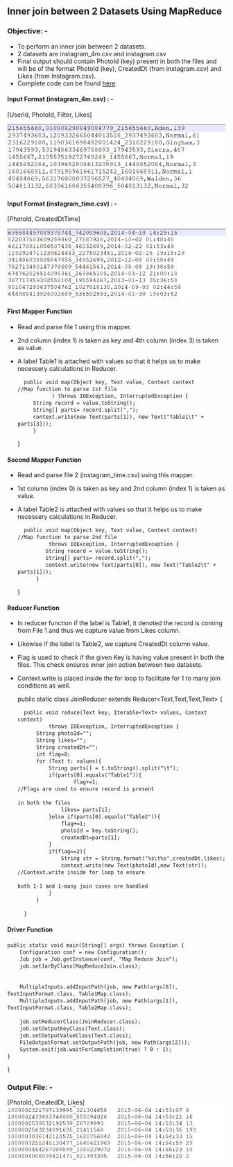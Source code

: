 
## Inner join between 2 Datasets Using MapReduce

### Objective: -
* To perform an inner join between 2 datasets.
* 2 datasets are instagram_4m.csv and instagram.csv
* Final output should contain PhotoId (key) present in both the files and will be of the format PhotoId (key), CreatedDt (from instagram.csv) and Likes (from Instagram.csv).
* Complete code can be found [here](Code/MapReduceJoin.java).

#### Input Format (instagram_4m.csv) : -
[UserId, PhotoId, Filter, Likes]

![png](File1.png)


#### Input Format (instagram_time.csv) : -
[PhotoId, CreatedDtTime]

![png](file2.png)

#### First Mapper Function
* Read and parse file 1 using this mapper.
* 2nd column (index 1) is taken as key and 4th column (index 3) is taken as value.
* A label Table1 is attached with values so that it helps us to make necessery calculations in Reducer.

 
		public void map(Object key, Text value, Context context						//Map function to parse 1st file
                 ) throws IOException, InterruptedException {
		   String record = value.toString();
		   String[] parts= record.split(",");
		   context.write(new Text(parts[1]), new Text("Table1\t" + parts[3]));
		   }
	}

#### Second Mapper Function
* Read and parse file 2 (instagram_time.csv) using this mapper.
* 1st column (index 0) is taken as key and 2nd column (index 1) is taken as value.
* A label Table2 is attached with values so that it helps us to make necessery calculations in Reducer.

		public void map(Object key, Text value, Context context)					//Map function to parse 2nd file
				throws IOException, InterruptedException {
			   String record = value.toString();
			   String[] parts= record.split(",");
			   context.write(new Text(parts[0]), new Text("Table2\t" + parts[1]));   
			}
	}

#### Reducer Function
* In reducer function if the label is Table1, it denoted the record is coming from File 1 and thus we capture value from Likes column.
* Likewise if the label is Table2, we capture CreatedDt column value.
* Flag is used to check if the given Key is having value present in both the files. This check ensures inner join action between two datasets.
* Context.write is placed inside the for loop to facilitate for 1 to many join conditions as well.

	public static class JoinReducer
	extends Reducer<Text,Text,Text,Text> {

		public void reduce(Text key, Iterable<Text> values, Context context)
				throws IOException, InterruptedException {
			String photoId="";
			String likes="";
			String createdDt="";
			int flag=0;
			for (Text t: values){
				String parts[] = t.toString().split("\t"); 
				if(parts[0].equals("Table1")){
                        flag+=1;										   //Flags are used to ensure record is present 
                                                                             in both the files
					likes= parts[1];
				}else if(parts[0].equals("Table2")){
					flag+=1;
					photoId = key.toString();
					createdDt=parts[1];
				}
				if(flag==2){
					String str = String.format("%s\t%s",createdDt,likes);
					context.write(new Text(photoId),new Text(str));		       //Context.write inside for loop to ensure
                                                                               both 1-1 and 1-many join cases are handled
				}
			}

		}

#### Driver Function


	public static void main(String[] args) throws Exception {
		Configuration conf = new Configuration();
		Job job = Job.getInstance(conf, "Map Reduce Join");
		job.setJarByClass(MapReduceJoin.class);


		MultipleInputs.addInputPath(job, new Path(args[0]), TextInputFormat.class, Table1Map.class);
		MultipleInputs.addInputPath(job, new Path(args[1]), TextInputFormat.class, Table2Map.class);

		job.setReducerClass(JoinReducer.class);
		job.setOutputKeyClass(Text.class);
		job.setOutputValueClass(Text.class);
		FileOutputFormat.setOutputPath(job, new Path(args[2]));
		System.exit(job.waitForCompletion(true) ? 0 : 1);
	}
}

### Output File: -
[PhotoId, CreatedDt, Likes]
![png](outputfile.png)
